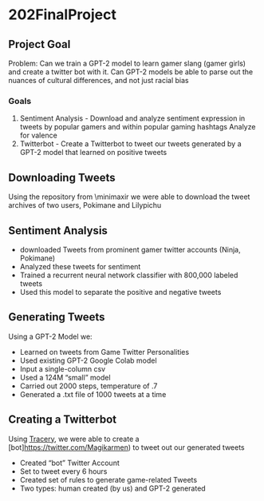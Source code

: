 # 202FinalProject
## Project Goal
Problem: Can we train a GPT-2 model to learn gamer slang (gamer girls) and create a twitter bot with it. Can GPT-2 models be able to parse out the nuances of cultural differences, and not just racial bias

### Goals
1. Sentiment Analysis - Download and analyze sentiment expression in tweets by popular gamers and within popular gaming hashtags
Analyze for valence
2. Twitterbot - Create a Twitterbot to tweet our tweets generated by a GPT-2 model that learned on positive tweets

## Downloading Tweets
Using the repository from \minimaxir we were able to download the tweet archives of two users, Pokimane and Lilypichu

## Sentiment Analysis
  * downloaded Tweets from prominent gamer twitter accounts (Ninja, Pokimane)
  * Analyzed these tweets for sentiment
  * Trained a recurrent neural network classifier with 800,000 labeled tweets
  * Used this model to separate the positive and negative tweets

## Generating Tweets
Using a GPT-2 Model we:
  * Learned on tweets from Game Twitter Personalities
  * Used existing GPT-2 Google Colab model
  * Input a single-column csv
  * Used a 124M “small” model
  * Carried out 2000 steps, temperature of .7
  * Generated a .txt file of 1000 tweets at a time

## Creating a Twitterbot
Using [Tracery](https://www.tracery.io/), we were able to create a [bot]https://twitter.com/Magikarmen) to tweet out our generated tweets
  * Created “bot” Twitter Account
  * Set to tweet every 6 hours
  * Created set of rules to generate game-related Tweets
  * Two types: human created (by us) and GPT-2 generated
